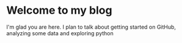 # Welcome to my blog

I'm glad you are here. I plan to talk about getting started on GitHub, analyzing some data and exploring python
